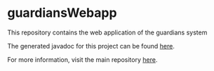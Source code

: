 # guardiansWebapp
This repository contains the web application of the guardians system

The generated javadoc for this project can be found [here](https://miggoncan.github.io/guardiansWebappDoc/).

For more information, visit the main repository [here](https://github.com/miggoncan/guardiansRESTinterface).
